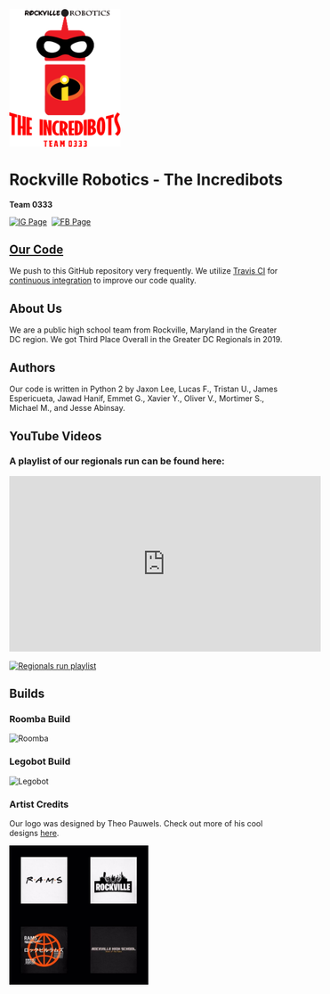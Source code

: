 <img src="images/club_logo.png" alt="Club Logo" width="200">

# Rockville Robotics - The Incredibots

**Team 0333**

[<img src="https://www.iconfinder.com/icons/1161953/download/png/128" alt="IG Page" width="45">](https://www.instagram.com/incredibots0333/)&nbsp;&nbsp;[<img src="https://www.iconfinder.com/icons/111032/download/png/128" alt="FB Page" width="44">](https://www.facebook.com/groups/1738912376374724/)

## [Our Code](https://github.com/RockvilleRobotics/Incredibots2019/)

We push to this GitHub repository very frequently. We utilize [Travis CI](https://travis-ci.com/) for [continuous integration](https://en.wikipedia.org/wiki/Continuous_integration) to improve our code quality.

## About Us

We are a public high school team from Rockville, Maryland in the Greater DC region. We got Third Place Overall in the Greater DC Regionals in 2019.

## Authors

Our code is written in Python 2 by Jaxon Lee, Lucas F., Tristan U., James Espericueta, Jawad Hanif, Emmet G., Xavier Y., Oliver V., Mortimer S., Michael M., and Jesse Abinsay.

## YouTube Videos
### A playlist of our regionals run can be found here:

<iframe width="560" height="315" src="https://www.youtube.com/embed/videoseries?list=PLFBMxG1YHu_ez_-1hpF9VHI4stWkStp_v" frameborder="0" allow="autoplay; encrypted-media" allowfullscreen></iframe>

[![Regionals run playlist](https://user-images.githubusercontent.com/32310882/60310616-bddf2880-9921-11e9-9e77-8f0c854e1d0e.png)](https://www.youtube.com/playlist?list=PLFBMxG1YHu_ez_-1hpF9VHI4stWkStp_v)

## Builds
### Roomba Build

![Roomba](images/roomba_focus.jpg)

### Legobot Build

![Legobot](images/legobot_focus.jpg)

### Artist Credits

Our logo was designed by Theo Pauwels. Check out more of his cool designs [here](https://shop.spreadshirt.com/Rockville-Merch/).

<img src="images/theo_pauwels_designs.png" alt="Designs By Theo Pauwels" width="250">
